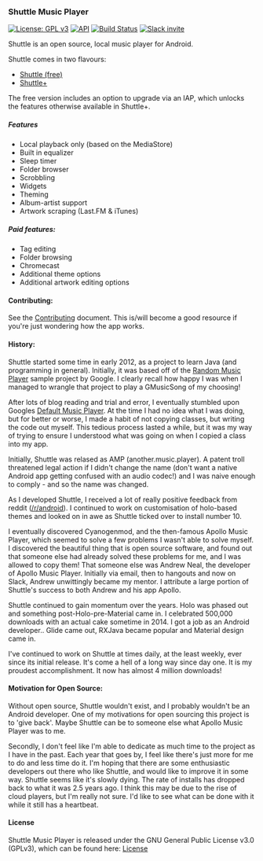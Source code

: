 ### Shuttle Music Player

[![License: GPL v3](https://img.shields.io/badge/License-GPL%20v3-blue.svg)](LICENSE.md)
[![API](https://img.shields.io/badge/API-16%2B-green.svg?style=flat)](https://android-arsenal.com/api?level=16)
[![Build Status](https://travis-ci.org/timusus/Shuttle.svg?branch=dev)](https://travis-ci.org/timusus/Shuttle)
[![Slack invite](http://shuttle-slack-inviter.herokuapp.com/badge.svg)](http://shuttle-slack-inviter.herokuapp.com)

Shuttle is an open source, local music player for Android.

Shuttle comes in two flavours: 

- [Shuttle (free)](https://play.google.com/store/apps/details?id=another.music.player)
- [Shuttle+](https://play.google.com/store/apps/details?id=com.simplecity.amp_pro)

The free version includes an option to upgrade via an IAP, which unlocks the features otherwise available in Shuttle+.


##### Features

- Local playback only (based on the MediaStore)
- Built in equalizer
- Sleep timer
- Folder browser
- Scrobbling
- Widgets
- Theming
- Album-artist support
- Artwork scraping (Last.FM & iTunes)

##### Paid features:

- Tag editing
- Folder browsing
- Chromecast
- Additional theme options
- Additional artwork editing options


#### Contributing:

See the [Contributing](.github/CONTRIBUTING.md) document. This is/will become a good resource if you're just wondering how the app works.


#### History:

Shuttle started some time in early 2012, as a project to learn Java (and programming in general). Initially, it was based off of the [Random Music Player](https://github.com/android/platform_development/tree/master/samples/RandomMusicPlayer/src/com/example/android/musicplayer) sample project by Google. I clearly recall how happy I was when I managed to wrangle that project to play a GMusicSong of my choosing!

After lots of blog reading and trial and error, I eventually stumbled upon Googles [Default Music Player](https://github.com/android/platform_packages_apps_music). At the time I had no idea what I was doing, but for better or worse, I made a habit of not copying classes, but writing the code out myself. This tedious process lasted a while, but it was my way of trying to ensure I understood what was going on when I copied a class into my app.

Initially, Shuttle was relased as AMP (another.music.player). A patent troll threatened legal action if I didn't change the name (don't want a native Android app getting confused with an audio codec!) and I was naive enough to comply - and so the name was changed.

As I developed Shuttle, I received a lot of really positive feedback from reddit ([/r/android](https://www.reddit.com/r/android)). I continued to work on customisation of holo-based themes and looked on in awe as Shuttle ticked over to install number 10.

I eventually discovered Cyanogenmod, and the then-famous Apollo Music Player, which seemed to solve a few problems I wasn't able to solve myself. I discovered the beautiful thing that is open source software, and found out that someone else had already solved these problems for me, and I was allowed to copy them! That someone else was Andrew Neal, the developer of Apollo Music Player. Initially via email, then to hangouts and now on Slack, Andrew unwittingly became my mentor. I attribute a large portion of Shuttle's success to both Andrew and his app Apollo.

Shuttle continued to gain momentum over the years. Holo was phased out and something post-Holo-pre-Material came in. I celebrated 500,000 downloads with an actual cake sometime in 2014. I got a job as an Android developer.. Glide came out, RXJava became popular and Material design came in.

I've continued to work on Shuttle at times daily, at the least weekly, ever since its initial release. It's come a hell of a long way since day one. It is my proudest accomplishment. It now has almost 4 million downloads!

#### Motivation for Open Source:

Without open source, Shuttle wouldn't exist, and I probably wouldn't be an Android developer. One of my motivations for open sourcing this project is to 'give back'. Maybe Shuttle can be to someone else what Apollo Music Player was to me.

Secondly, I don't feel like I'm able to dedicate as much time to the project as I have in the past. Each year that goes by, I feel like there's just more for me to do and less time do it. I'm hoping that there are some enthusiastic developers out there who like Shuttle, and would like to improve it in some way. Shuttle seems like it's slowly dying. The rate of installs has dropped back to what it was 2.5 years ago. I think this may be due to the rise of cloud players, but I'm really not sure. I'd like to see what can be done with it while it still has a heartbeat.


#### License

Shuttle Music Player is released under the GNU General Public License v3.0 (GPLv3), which can be found here: [License](LICENSE.md)